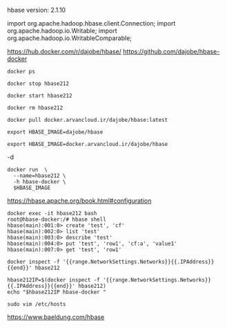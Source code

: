 hbase version:
2.1.10


import org.apache.hadoop.hbase.client.Connection;
import org.apache.hadoop.io.Writable;
import org.apache.hadoop.io.WritableComparable;

https://hub.docker.com/r/dajobe/hbase/
https://github.com/dajobe/hbase-docker

```shell
docker ps
```

```shell
docker stop hbase212
```

```shell
docker start hbase212
```

```shell
docker rm hbase212
```

```shell
docker pull docker.arvancloud.ir/dajobe/hbase:latest
```
```shell
export HBASE_IMAGE=dajobe/hbase
```


```shell
export HBASE_IMAGE=docker.arvancloud.ir/dajobe/hbase
```

-d
```shell
docker run  \
  --name=hbase212 \
  -h hbase-docker \
  $HBASE_IMAGE
```

https://hbase.apache.org/book.html#configuration
```shell
docker exec -it hbase212 bash
root@hbase-docker:/# hbase shell
hbase(main):001:0> create 'test', 'cf'
hbase(main):002:0> list 'test'
hbase(main):003:0> describe 'test'
hbase(main):004:0> put 'test', 'row1', 'cf:a', 'value1'
hbase(main):007:0> get 'test', 'row1'
```


```shell
docker inspect -f '{{range.NetworkSettings.Networks}}{{.IPAddress}}{{end}}' hbase212
```

```shell
hbase212IP=$(docker inspect -f '{{range.NetworkSettings.Networks}}{{.IPAddress}}{{end}}' hbase212)
echo "$hbase212IP hbase-docker "
```
```shell
sudo vim /etc/hosts
```


https://www.baeldung.com/hbase